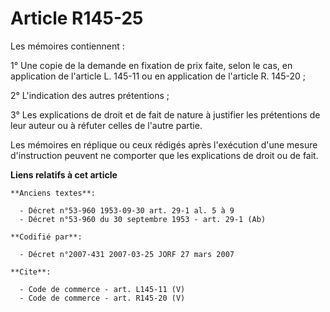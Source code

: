 # Article R145-25

Les mémoires contiennent : 

1° Une copie de la demande en fixation de prix faite, selon le cas, en application de l'article L. 145-11 ou en application
de l'article R. 145-20 ; 

2° L'indication des autres prétentions ; 

3° Les explications de droit et de fait de nature à justifier les prétentions de leur auteur ou à réfuter celles de l'autre
partie. 

Les mémoires en réplique ou ceux rédigés après l'exécution d'une mesure d'instruction peuvent ne comporter que les
explications de droit ou de fait.

**Liens relatifs à cet article**

	**Anciens textes**:

	  - Décret n°53-960 1953-09-30 art. 29-1 al. 5 à 9
	  - Décret n°53-960 du 30 septembre 1953 - art. 29-1 (Ab)

	**Codifié par**:

	  - Décret n°2007-431 2007-03-25 JORF 27 mars 2007

	**Cite**:

	  - Code de commerce - art. L145-11 (V)
	  - Code de commerce - art. R145-20 (V)
